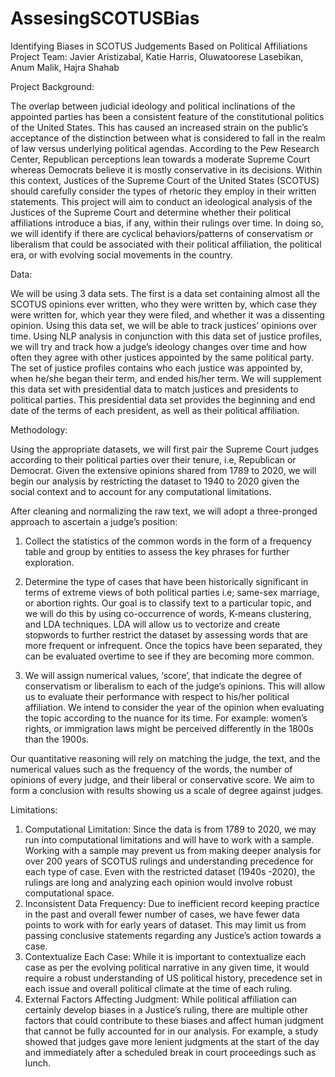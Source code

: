 # AssesingSCOTUSBias
Identifying Biases in SCOTUS Judgements Based on Political Affiliations 
Project Team: Javier Aristizabal, Katie Harris, Oluwatoorese Lasebikan, Anum Malik, Hajra Shahab

Project Background:

The overlap between judicial ideology and political inclinations of the appointed parties has been a consistent feature of the constitutional politics of the United States. This has caused an increased strain on the public’s acceptance of the distinction between what is considered to fall in the realm of law versus underlying political agendas. According to the Pew Research Center, Republican perceptions lean towards a moderate Supreme Court whereas Democrats believe it is mostly conservative in its decisions. Within this context, Justices of the Supreme Court of the United States (SCOTUS) should carefully consider the types of rhetoric they employ in their written statements. This project will aim to conduct an ideological analysis of the Justices of the Supreme Court and determine whether their political affiliations introduce a bias, if any, within their rulings over time. In doing so, we will identify if there are cyclical behaviors/patterns of conservatism or liberalism that could be associated with their political affiliation, the political era, or with evolving social movements in the country.

Data:

We will be using 3 data sets. The first is a data set containing almost all the SCOTUS opinions ever written, who they were written by, which case they were written for, which year they were filed, and whether it was a dissenting opinion. Using this data set, we will be able to track justices’ opinions over time. Using NLP analysis in conjunction with this data set of  justice profiles, we will try and track how a judge’s ideology changes over time and how often they agree with other justices appointed by the same political party. The set of justice profiles contains who each justice was appointed by, when he/she began their term, and ended his/her term. We will supplement this data set with presidential data to match justices and presidents to political parties. This presidential data set provides the beginning and end date of the terms of each president, as well as their political affiliation. 

Methodology: 

Using the appropriate datasets, we will first pair the Supreme Court judges according to their political parties over their tenure, i.e, Republican or Democrat. Given the extensive opinions shared from 1789 to 2020, we will begin our analysis by restricting the dataset to 1940 to 2020 given the social context and to account for any computational limitations.

After cleaning and normalizing the raw text, we will adopt a three-pronged approach to ascertain a judge’s position:

1)    Collect the statistics of the common words in the form of a frequency table and group by entities to assess the key phrases for further exploration.
 
2)    Determine the type of cases that have been historically significant in terms of extreme views of both political parties i.e; same-sex marriage, or abortion rights. Our goal is to classify text to a particular topic, and we will do this by using co-occurrence of words, K-means clustering, and LDA techniques. LDA will allow us to vectorize and create stopwords to further restrict the dataset by assessing words that are more frequent or infrequent. Once the topics have been separated, they can be evaluated overtime to see if they are becoming more common. 

3)   We will assign numerical values, ‘score’, that indicate the degree of conservatism or liberalism to each of the judge’s opinions. This will allow us to evaluate their performance with respect to his/her political affiliation. We intend to consider the year of the opinion when evaluating the topic according to the nuance for its time. For example: women’s rights, or immigration laws might be perceived differently in the 1800s than the 1900s. 

Our quantitative reasoning will rely on matching the judge, the text, and the numerical values such as the frequency of the words, the number of opinions of every judge, and their liberal or conservative score. We aim to form a conclusion with results showing us a scale of degree against judges.  

Limitations: 

1) Computational Limitation: Since the data is from 1789 to 2020, we may run into computational limitations and will have to work with a sample. Working with a sample may prevent us from making deeper analysis for over 200 years of SCOTUS rulings and understanding precedence for each type of case. Even with the restricted dataset (1940s -2020), the rulings are long and analyzing each opinion would involve robust computational space.
3) Inconsistent Data Frequency: Due to inefficient record keeping practice in the past and overall fewer number of cases, we have fewer data points to work with for early years of dataset. This may limit us from passing conclusive statements regarding any Justice’s action towards a case. 
3) Contextualize Each Case: While it is important to contextualize each case as per the evolving political narrative in any given time, it would require a robust understanding of US political history, precedence set in each issue and overall political climate at the time of each ruling.
4) External Factors Affecting Judgment: While political affiliation can certainly develop biases in a Justice’s ruling, there are multiple other factors that could contribute to these biases and affect human judgment that cannot be fully accounted for in our analysis. For example, a study showed that judges gave more lenient judgments at the start of the day and immediately after a scheduled break in court proceedings such as lunch.
